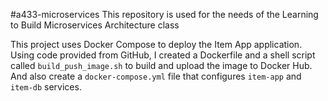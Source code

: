 #a433-microservices
This repository is used for the needs of the Learning to Build Microservices Architecture class

This project uses Docker Compose to deploy the Item App application. Using code provided from GitHub, I created a Dockerfile and a shell script called `build_push_image.sh` to build and upload the image to Docker Hub. And also create a `docker-compose.yml` file that configures `item-app` and `item-db` services.
